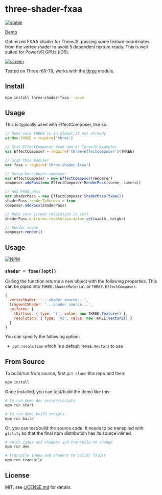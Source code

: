 # three-shader-fxaa

[![stable](http://badges.github.io/stability-badges/dist/stable.svg)](http://github.com/badges/stability-badges)

[Demo](http://mattdesl.github.io/three-shader-fxaa/)

Optimized FXAA shader for ThreeJS, passing some texture coordinates from the vertex shader to avoid 5 dependent texture reads. This is well suited for PowerVR GPUs (iOS).

[![screen](http://i.imgur.com/Qsjt7z5.png)](http://mattdesl.github.io/three-shader-fxaa/)

Tested on Three r69-78, works with the [three](http://npmjs.com/package/three) module.

## Install

```sh
npm install three-shader-fxaa --save
```

## Usage

This is typically used with EffectComposer, like so:

```js
// Make sure THREE is in global if not already
window.THREE = require('three')

// Grab EffectComposer from npm or ThreeJS examples
var EffectComposer = require('three-effectcomposer')(THREE)

// Grab this module!
var fxaa = require('three-shader-fxaa')

// Setup bare-bones composer
var effectComposer = new EffectComposer(renderer)
composer.addPass(new EffectComposer.RenderPass(scene, camera))

// Add FXAA pass
var shaderPass = new EffectComposer.ShaderPass(fxaa())
shaderPass.renderToScreen = true
composer.addPass(shaderPass)

// Make sure screen resolution is set!
shaderPass.uniforms.resolution.value.set(width, height)

// Render scene
composer.render()
```

## Usage

[![NPM](https://nodei.co/npm/three-shader-fxaa.png)](https://nodei.co/npm/three-shader-fxaa/)

### ```shader = fxaa([opt])```

Calling the function returns a new object with the following properties. This can be piped into `THREE.ShaderMaterial` or `THREE.EffectComposer`.

```js
{
  vertexShader: '...shader source...',
  fragmentShader: '...shader source...',
  uniforms: { 
    tDiffuse: { type: 't', value: new THREE.Texture() },
    resolution: { type: 'v2', value: new THREE.Vector2() }
  }
}
```

You can specify the following option:

- `opt.resolution` which is a default `THREE.Vector2` to use

## From Source

To build/run from source, first `git clone` this repo and then:

```sh
npm install
```

Once installed, you can test/build the demo like this:

```sh
# to run demo dev server/scripts
npm run start

# to run demo build scripts
npm run build
```

Or, you can test/build the source code. It needs to be transpiled with `glslify` so that the final npm distribution has its source inlined.

```sh
# watch index and shaders and transpile on change
npm run dev

# transpile index and shaders to build/ folder
npm run transpile
```

## License

MIT, see [LICENSE.md](http://github.com/mattdesl/three-shader-fxaa/blob/master/LICENSE.md) for details.
